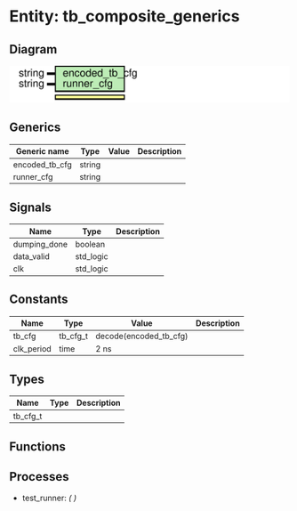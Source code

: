 # Entity: tb_composite_generics
## Diagram
![Diagram](tb_composite_generics.svg "Diagram")
## Generics
| Generic name   | Type   | Value | Description |
| -------------- | ------ | ----- | ----------- |
| encoded_tb_cfg | string |       |             |
| runner_cfg     | string |       |             |
## Signals
| Name         | Type      | Description |
| ------------ | --------- | ----------- |
| dumping_done | boolean   |             |
| data_valid   | std_logic |             |
| clk          | std_logic |             |
## Constants
| Name       | Type     | Value                   | Description |
| ---------- | -------- | ----------------------- | ----------- |
| tb_cfg     | tb_cfg_t |  decode(encoded_tb_cfg) |             |
| clk_period | time     |  2 ns                   |             |
## Types
| Name     | Type | Description |
| -------- | ---- | ----------- |
| tb_cfg_t |      |             |
## Functions
## Processes
- test_runner: _(  )_

